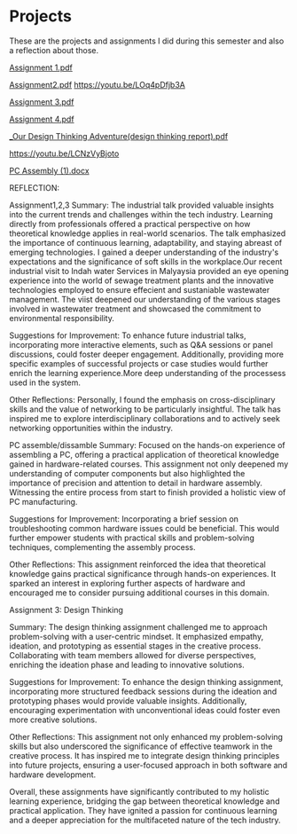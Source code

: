 # Projects
These are the projects and assignments I did during this semester and also a reflection about those.

[Assignment 1.pdf](https://github.com/RashadulRD786/Projects/files/14110588/Assignment.1.pdf)

[Assignment2.pdf](https://github.com/RashadulRD786/Projects/files/14110607/Assignment2.pdf)
https://youtu.be/LOq4pDfjb3A

[Assignment 3.pdf](https://github.com/RashadulRD786/Projects/files/14110617/Assignment.3.pdf)

[Assignment 4.pdf](https://github.com/RashadulRD786/Projects/files/14110619/Assignment.4.pdf)

[_Our Design Thinking Adventure(design thinking report).pdf](https://github.com/RashadulRD786/Projects/files/14110625/_Our.Design.Thinking.Adventure.design.thinking.report.pdf)

https://youtu.be/LCNzVyBjoto

[PC Assembly (1).docx](https://github.com/RashadulRD786/Projects/files/14110665/PC.Assembly.1.docx)


REFLECTION:

Assignment1,2,3
Summary:
The industrial talk provided valuable insights into the current trends and challenges within the tech industry. Learning directly from professionals offered a practical perspective on how theoretical knowledge applies in real-world scenarios. The talk emphasized the importance of continuous learning, adaptability, and staying abreast of emerging technologies. I gained a deeper understanding of the industry's expectations and the significance of soft skills in the workplace.Our recent industrial visit to Indah water Services in Malyaysia provided an eye opening experience into the world of sewage treatment plants and the innovative technologies employed to ensure effecient and sustaniable wastewater management. The viist deepened our understanding of the various stages involved in wastewater treatment and showcased the commitment to environmental responsibility. 

Suggestions for Improvement:
To enhance future industrial talks, incorporating more interactive elements, such as Q&A sessions or panel discussions, could foster deeper engagement. Additionally, providing more specific examples of successful projects or case studies would further enrich the learning experience.More deep understanding of the processess used in the system.

 Other Reflections:
Personally, I found the emphasis on cross-disciplinary skills and the value of networking to be particularly insightful. The talk has inspired me to explore interdisciplinary collaborations and to actively seek networking opportunities within the industry.

PC assemble/dissamble
Summary:
Focused on the hands-on experience of assembling a PC, offering a practical application of theoretical knowledge gained in hardware-related courses. This assignment not only deepened my understanding of computer components but also highlighted the importance of precision and attention to detail in hardware assembly. Witnessing the entire process from start to finish provided a holistic view of PC manufacturing.

Suggestions for Improvement:
Incorporating a brief session on troubleshooting common hardware issues could be beneficial. This would further empower students with practical skills and problem-solving techniques, complementing the assembly process.

 Other Reflections:
This assignment reinforced the idea that theoretical knowledge gains practical significance through hands-on experiences. It sparked an interest in exploring further aspects of hardware and encouraged me to consider pursuing additional courses in this domain.

Assignment 3: Design Thinking

 Summary:
The design thinking assignment challenged me to approach problem-solving with a user-centric mindset. It emphasized empathy, ideation, and prototyping as essential stages in the creative process. Collaborating with team members allowed for diverse perspectives, enriching the ideation phase and leading to innovative solutions.

 Suggestions for Improvement:
To enhance the design thinking assignment, incorporating more structured feedback sessions during the ideation and prototyping phases would provide valuable insights. Additionally, encouraging experimentation with unconventional ideas could foster even more creative solutions.

Other Reflections:
This assignment not only enhanced my problem-solving skills but also underscored the significance of effective teamwork in the creative process. It has inspired me to integrate design thinking principles into future projects, ensuring a user-focused approach in both software and hardware development.

Overall, these assignments have significantly contributed to my holistic learning experience, bridging the gap between theoretical knowledge and practical application. They have ignited a passion for continuous learning and a deeper appreciation for the multifaceted nature of the tech industry.




